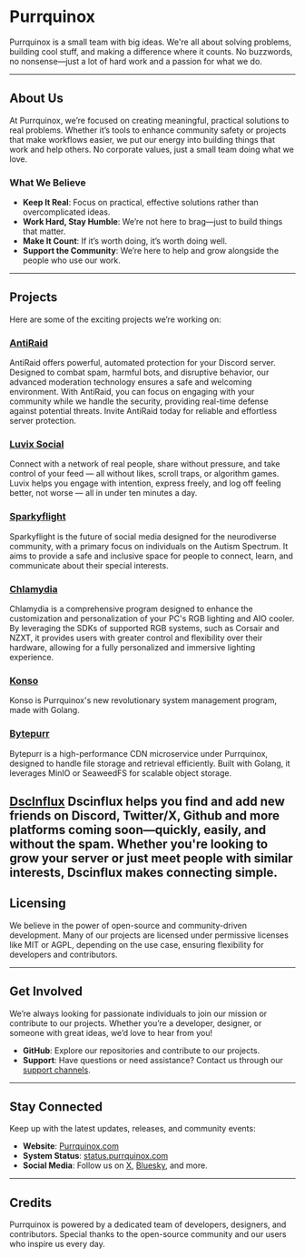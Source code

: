 # Purrquinox
Purrquinox is a small team with big ideas. We're all about solving problems, building cool stuff, and making a difference where it counts. No buzzwords, no nonsense—just a lot of hard work and a passion for what we do.

---

## About Us
At Purrquinox, we’re focused on creating meaningful, practical solutions to real problems. Whether it’s tools to enhance community safety or projects that make workflows easier, we put our energy into building things that work and help others. No corporate values, just a small team doing what we love.

### What We Believe
- **Keep It Real**: Focus on practical, effective solutions rather than overcomplicated ideas.
- **Work Hard, Stay Humble**: We’re not here to brag—just to build things that matter.
- **Make It Count**: If it’s worth doing, it’s worth doing well.
- **Support the Community**: We’re here to help and grow alongside the people who use our work.

---

## Projects
Here are some of the exciting projects we’re working on:

### [AntiRaid](https://github.com/Anti-Raid)
AntiRaid offers powerful, automated protection for your Discord server. Designed to combat spam, harmful bots, and disruptive behavior, our advanced moderation technology ensures a safe and welcoming environment. With AntiRaid, you can focus on engaging with your community while we handle the security, providing real-time defense against potential threats. Invite AntiRaid today for reliable and effortless server protection.

### [Luvix Social](https://github.com/luvixsocial)
Connect with a network of real people, share without pressure, and take control of your feed — all without likes, scroll traps, or algorithm games. Luvix helps you engage with intention, express freely, and log off feeling better, not worse — all in under ten minutes a day.

### [Sparkyflight](https://github.com/Sparkyflight)
Sparkyflight is the future of social media designed for the neurodiverse community, with a primary focus on individuals on the Autism Spectrum. It aims to provide a safe and inclusive space for people to connect, learn, and communicate about their special interests.

### [Chlamydia](https://github.com/Purrquinox/Chlamydia)
Chlamydia is a comprehensive program designed to enhance the customization and personalization of your PC's RGB lighting and AIO cooler. By leveraging the SDKs of supported RGB systems, such as Corsair and NZXT, it provides users with greater control and flexibility over their hardware, allowing for a fully personalized and immersive lighting experience.

### [Konso](https://github.com/Purrquinox/Konso)
Konso is Purrquinox's new revolutionary system management program, made with Golang.

### [Bytepurr](https://github.com/Purrquinox/Bytepurr)
Bytepurr is a high-performance CDN microservice under Purrquinox, designed to handle file storage and retrieval efficiently. Built with Golang, it leverages MinIO or SeaweedFS for scalable object storage.

###
[DscInflux](https://github.com/dscinflux)
Dscinflux helps you find and add new friends on Discord, Twitter/X, Github and more platforms coming soon—quickly, easily, and without the spam. Whether you're looking to grow your server or just meet people with similar interests, Dscinflux makes connecting simple.
---

## Licensing
We believe in the power of open-source and community-driven development. Many of our projects are licensed under permissive licenses like MIT or AGPL, depending on the use case, ensuring flexibility for developers and contributors.

---

## Get Involved
We’re always looking for passionate individuals to join our mission or contribute to our projects. Whether you’re a developer, designer, or someone with great ideas, we’d love to hear from you!

- **GitHub**: Explore our repositories and contribute to our projects.
- **Support**: Have questions or need assistance? Contact us through our [support channels](https://x.com/@heypurrquinox).

---

## Stay Connected
Keep up with the latest updates, releases, and community events:

- **Website**: [Purrquinox.com](https://purrquinox.com)
- **System Status**: [status.purrquinox.com](https://status.purrquinox.com/)
- **Social Media**: Follow us on [X](https://x.com/@heypurrquinox), [Bluesky](https://bsky.app/profile/purrquinox.com), and more.

---

## Credits
Purrquinox is powered by a dedicated team of developers, designers, and contributors. Special thanks to the open-source community and our users who inspire us every day.
